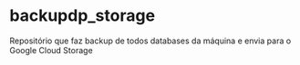 # backupdp_storage
Repositório que faz backup de todos databases da máquina e envia para o Google Cloud Storage
